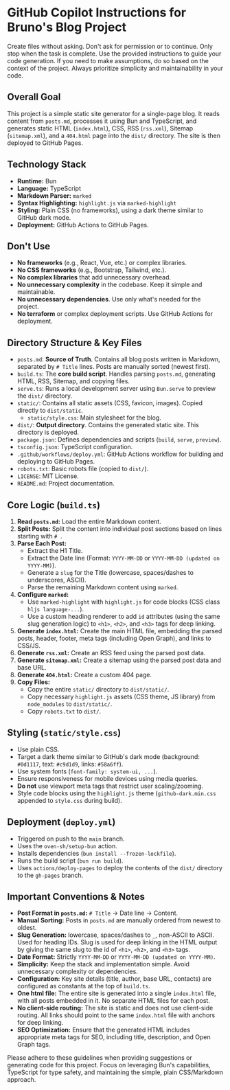 # GitHub Copilot Instructions for Bruno's Blog Project

Create files without asking. Don't ask for permission or to continue. Only stop when the task is complete. Use the provided instructions to guide your code generation. If you need to make assumptions, do so based on the context of the project. Always prioritize simplicity and maintainability in your code.

## Overall Goal

This project is a simple static site generator for a single-page blog. It reads content from `posts.md`, processes it using Bun and TypeScript, and generates static HTML (`index.html`), CSS, RSS (`rss.xml`), Sitemap (`sitemap.xml`), and a `404.html` page into the `dist/` directory. The site is then deployed to GitHub Pages.

## Technology Stack

- **Runtime:** Bun
- **Language:** TypeScript
- **Markdown Parser:** `marked`
- **Syntax Highlighting:** `highlight.js` via `marked-highlight`
- **Styling:** Plain CSS (no frameworks), using a dark theme similar to GitHub dark mode.
- **Deployment:** GitHub Actions to GitHub Pages.

## Don't Use

- **No frameworks** (e.g., React, Vue, etc.) or complex libraries.
- **No CSS frameworks** (e.g., Bootstrap, Tailwind, etc.).
- **No complex libraries** that add unnecessary overhead.
- **No unnecessary complexity** in the codebase. Keep it simple and maintainable.
- **No unnecessary dependencies**. Use only what's needed for the project.
- **No terraform** or complex deployment scripts. Use GitHub Actions for deployment.

## Directory Structure & Key Files

- `posts.md`: **Source of Truth**. Contains all blog posts written in Markdown, separated by `# Title` lines. Posts are manually sorted (newest first).
- `build.ts`: The **core build script**. Handles parsing `posts.md`, generating HTML, RSS, Sitemap, and copying files.
- `serve.ts`: Runs a local development server using `Bun.serve` to preview the `dist/` directory.
- `static/`: Contains all static assets (CSS, favicon, images). Copied directly to `dist/static`.
  - `static/style.css`: Main stylesheet for the blog.
- `dist/`: **Output directory**. Contains the generated static site. This directory is deployed.
- `package.json`: Defines dependencies and scripts (`build`, `serve`, `preview`).
- `tsconfig.json`: TypeScript configuration.
- `.github/workflows/deploy.yml`: GitHub Actions workflow for building and deploying to GitHub Pages.
- `robots.txt`: Basic robots file (copied to `dist/`).
- `LICENSE`: MIT License.
- `README.md`: Project documentation.

## Core Logic (`build.ts`)

1.  **Read `posts.md`:** Load the entire Markdown content.
2.  **Split Posts:** Split the content into individual post sections based on lines starting with `# `.
3.  **Parse Each Post:**
    - Extract the H1 Title.
    - Extract the Date line (Format: `YYYY-MM-DD` or `YYYY-MM-DD (updated on YYYY-MM)`).
    - Generate a `slug` for the Title (lowercase, spaces/dashes to underscores, ASCII).
    - Parse the remaining Markdown content using `marked`.
4.  **Configure `marked`:**
    - Use `marked-highlight` with `highlight.js` for code blocks (CSS class `hljs language-...`).
    - Use a custom heading renderer to add `id` attributes (using the same slug generation logic) to `<h1>`, `<h2>`, and `<h3>` tags for deep linking.
5.  **Generate `index.html`:** Create the main HTML file, embedding the parsed posts, header, footer, meta tags (including Open Graph), and links to CSS/JS.
6.  **Generate `rss.xml`:** Create an RSS feed using the parsed post data.
7.  **Generate `sitemap.xml`:** Create a sitemap using the parsed post data and base URL.
8.  **Generate `404.html`:** Create a custom 404 page.
9.  **Copy Files:**
    - Copy the entire `static/` directory to `dist/static/`.
    - Copy necessary `highlight.js` assets (CSS theme, JS library) from `node_modules` to `dist/static/`.
    - Copy `robots.txt` to `dist/`.

## Styling (`static/style.css`)

- Use plain CSS.
- Target a dark theme similar to GitHub's dark mode (background: `#0d1117`, text: `#c9d1d9`, links: `#58a6ff`).
- Use system fonts (`font-family: system-ui, ...`).
- Ensure responsiveness for mobile devices using media queries.
- **Do not** use viewport meta tags that restrict user scaling/zooming.
- Style code blocks using the `highlight.js` theme (`github-dark.min.css` appended to `style.css` during build).

## Deployment (`deploy.yml`)

- Triggered on push to the `main` branch.
- Uses the `oven-sh/setup-bun` action.
- Installs dependencies (`bun install --frozen-lockfile`).
- Runs the build script (`bun run build`).
- Uses `actions/deploy-pages` to deploy the contents of the `dist/` directory to the `gh-pages` branch.

## Important Conventions & Notes

- **Post Format in `posts.md`:** `# Title` -> Date line -> Content.
- **Manual Sorting:** Posts in `posts.md` are manually ordered from newest to oldest.
- **Slug Generation:** lowercase, spaces/dashes to `_`, non-ASCII to ASCII. Used for heading IDs. Slug is used for deep linking in the HTML output by giving the same slug to the id of `<h1>`, `<h2>`, and `<h3>` tags.
- **Date Format:** Strictly `YYYY-MM-DD` or `YYYY-MM-DD (updated on YYYY-MM)`.
- **Simplicity:** Keep the stack and implementation simple. Avoid unnecessary complexity or dependencies.
- **Configuration:** Key site details (title, author, base URL, contacts) are configured as constants at the top of `build.ts`.
- **One html file:** The entire site is generated into a single `index.html` file, with all posts embedded in it. No separate HTML files for each post.
- **No client-side routing:** The site is static and does not use client-side routing. All links should point to the same `index.html` file with anchors for deep linking.
- **SEO Optimization:** Ensure that the generated HTML includes appropriate meta tags for SEO, including title, description, and Open Graph tags.

Please adhere to these guidelines when providing suggestions or generating code for this project. Focus on leveraging Bun's capabilities, TypeScript for type safety, and maintaining the simple, plain CSS/Markdown approach.
